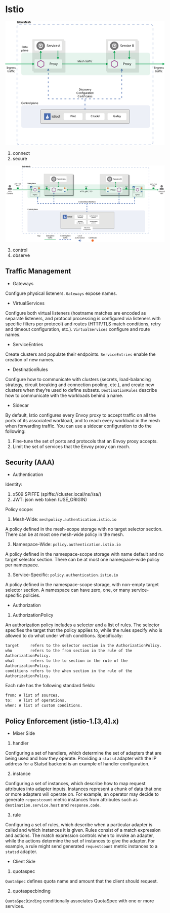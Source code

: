 # Istio

![Architecture](arch.svg)

1. connect
2. secure

![Security Architecture](arch-sec.svg)

3. control
4. observe

## Traffic Management

- Gateways

Configure physical listeners. `Gateways` expose names.

- VirtualServices

Configure both virtual listeners (hostname matches are encoded as separate
listeners, and protocol processing is configured via listeners with specific
filters per protocol) and routes (HTTP/TLS match conditions, retry and timeout
configuration, etc.). `VirtualServices` configure and route names.

- ServiceEntries

Create clusters and populate their endpoints. `ServiceEntries` enable the
creation of new names.

- DestinationRules

Configure how to communicate with clusters (secrets, load-balancing strategy,
circuit breaking and connection pooling, etc.), and create new clusters when
they’re used to define subsets. `DestinationRules` describe how to communicate
with the workloads behind a name.

- Sidecar

By default, Istio configures every Envoy proxy to accept traffic on all the
ports of its associated workload, and to reach every workload in the mesh when
forwarding traffic. You can use a sidecar configuration to do the following:

1. Fine-tune the set of ports and protocols that an Envoy proxy accepts.
2. Limit the set of services that the Envoy proxy can reach.

## Security (AAA)

- Authentication

Identity:

1. x509 SPIFFE (spiffe://cluster.local/ns/<default>/sa/<default>)
2. JWT: json web token (USE_ORIGIN)

Policy scope:

1. Mesh-Wide: `meshpolicy.authentication.istio.io`

A policy defined in the mesh-scope storage with no target selector section.
There can be at most one mesh-wide policy in the mesh.

2. Namespace-Wide: `policy.authentication.istio.io`

A policy defined in the namespace-scope storage with name default and no target
selector section. There can be at most one namespace-wide policy per namespace.

3. Service-Specific: `policy.authentication.istio.io`

A policy defined in the namespace-scope storage, with non-empty target selector
section. A namespace can have zero, one, or many service-specific policies.

- Authorization

1. AuthorizationPolicy

An authorization policy includes a selector and a list of rules. The selector
specifies the target that the policy applies to, while the rules specify who is
allowed to do what under which conditions. Specifically:

    target     refers to the selector section in the AuthorizationPolicy.
    who        refers to the from section in the rule of the AuthorizationPolicy.
    what       refers to the to section in the rule of the AuthorizationPolicy.
    conditions refers to the when section in the rule of the AuthorizationPolicy.

Each rule has the following standard fields:

    from: A list of sources.
    to:   A list of operations.
    when: A list of custom conditions.

## Policy Enforcement (istio-1.[3,4].x)

- Mixer Side

1. handler

Configuring a set of handlers, which determine the set of adapters that are
being used and how they operate. Providing a `statsd` adapter with the IP
address for a Statsd backend is an example of handler configuration.

2. instance

Configuring a set of instances, which describe how to map request attributes
into adapter inputs. Instances represent a chunk of data that one or more
adapters will operate on. For example, an operator may decide to generate
`requestcount` metric instances from attributes such as
`destination.service.host` and `response.code`.

3. rule

Configuring a set of rules, which describe when a particular adapter is called
and which instances it is given. Rules consist of a match expression and
actions. The match expression controls when to invoke an adapter, while the
actions determine the set of instances to give the adapter. For example, a rule
might send generated `requestcount` metric instances to a `statsd` adapter.

- Client Side

1. quotaspec

`QuotaSpec` defines quota name and amount that the client should request.

2. quotaspecbinding

`QuotaSpecBinding` conditionally associates QuotaSpec with one or more services.
